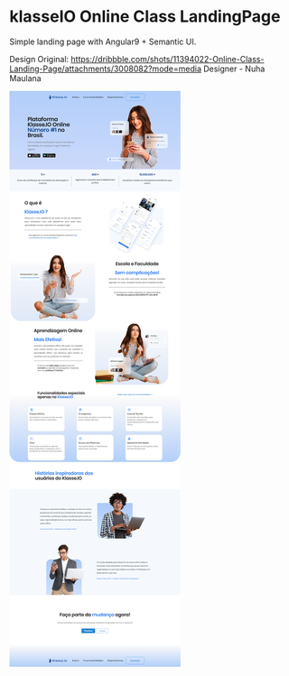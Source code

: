 # klasseIO Online Class LandingPage

Simple landing page with Angular9 + Semantic UI. 

Design Original:  https://dribbble.com/shots/11394022-Online-Class-Landing-Page/attachments/3008082?mode=media
Designer - Nuha Maulana
 

<img src="https://github.com/ivanmpe/klasseIO-landing-page/blob/master/src/assets/landing-page.png"></i>

